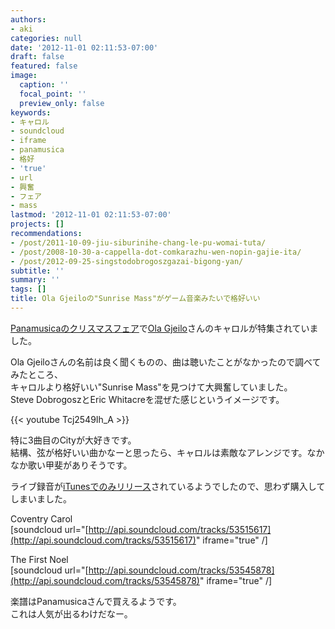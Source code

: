 ```yaml
---
authors:
- aki
categories: null
date: '2012-11-01 02:11:53-07:00'
draft: false
featured: false
image:
  caption: ''
  focal_point: ''
  preview_only: false
keywords:
- キャロル
- soundcloud
- iframe
- panamusica
- 格好
- 'true'
- url
- 興奮
- フェア
- mass
lastmod: '2012-11-01 02:11:53-07:00'
projects: []
recommendations:
- /post/2011-10-09-jiu-siburinihe-chang-le-pu-womai-tuta/
- /post/2008-10-30-a-cappella-dot-comkarazhu-wen-nopin-gajie-ita/
- /post/2012-09-25-singstodobrogoszgazai-bigong-yan/
subtitle: ''
summary: ''
tags: []
title: Ola Gjeiloの"Sunrise Mass"がゲーム音楽みたいで格好いい
---
```


[Panamusicaのクリスマスフェア](https://www.panamusica.co.jp/ja/campaign/index.php?img=3)で[Ola Gjeilo](http://olagjeilo.com/)さんのキャロルが特集されていました。

Ola Gjeiloさんの名前は良く聞くものの、曲は聴いたことがなかったので調べてみたところ、  
キャロルより格好いい"Sunrise Mass"を見つけて大興奮していました。  
Steve DobrogoszとEric Whitacreを混ぜた感じというイメージです。

{{< youtube Tcj2549Ih_A >}}

特に3曲目のCityが大好きです。  
結構、弦が格好いい曲かなーと思ったら、キャロルは素敵なアレンジです。なかなか歌い甲斐がありそうです。

ライブ録音が[iTunesでのみリリース](http://itunes.apple.com/us/album/sunrise-mass-for-choir-string/id406970833)されているようでしたので、思わず購入してしまいました。

Coventry Carol  
[soundcloud url="[http://api.soundcloud.com/tracks/53515617](http://api.soundcloud.com/tracks/53515617)" iframe="true" /]

The First Noel  
[soundcloud url="[http://api.soundcloud.com/tracks/53545878](http://api.soundcloud.com/tracks/53545878)" iframe="true" /]

楽譜はPanamusicaさんで買えるようです。  
これは人気が出るわけだなー。